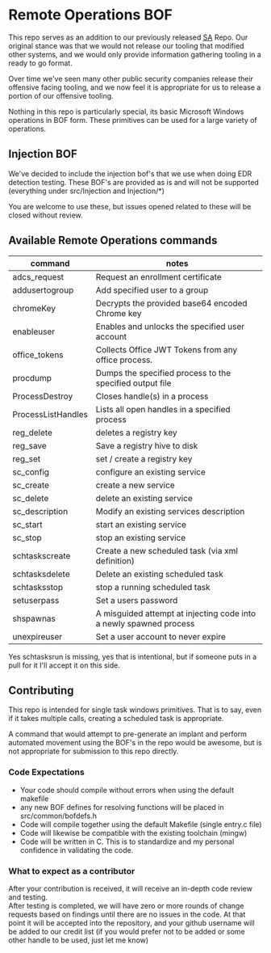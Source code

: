 # Remote Operations BOF

This repo serves as an addition to our previously released [SA](https://github.com/trustedsec/CS-Situational-Awareness-BOF) Repo. Our original stance was that we would not release our tooling that modified other systems, and we would only provide information gathering tooling in a ready to go format.

Over time we've seen many other public security companies release their offensive facing tooling, and we now feel it is appropriate for us to release a portion of our offensive tooling.

Nothing in this repo is particularly special, its basic Microsoft Windows operations in BOF form.  These primitives can be used for a large variety of operations.  

## Injection BOF

We've decided to include the injection bof's that we use when doing EDR detection testing.  These BOF's are provided as is and will not be supported (everything under src/Injection and Injection/*)

You are welcome to use these, but issues opened related to these will be closed without review.

## Available Remote Operations commands
|command|notes|
|-------|-----|
|adcs_request| Request an enrollment certificate|
|addusertogroup| Add specified user to a group|
|chromeKey| Decrypts the provided base64 encoded Chrome key |
|enableuser| Enables and unlocks the specified user account |
|office_tokens|Collects Office JWT Tokens from any office process.|
|procdump|Dumps the specified process to the specified output file|
|ProcessDestroy|Closes handle(s) in a process|
|ProcessListHandles|Lists all open handles in a specified process|
|reg_delete| deletes a registry key|
|reg_save| Save a registry hive to disk|
|reg_set| set / create a registry key|
|sc_config| configure an existing service|
|sc_create| create a new service|
|sc_delete| delete an existing service|
|sc_description| Modify an existing services description|
|sc_start| start an existing service|
|sc_stop| stop an existing service|
|schtaskscreate| Create a new scheduled task (via xml definition)|
|schtasksdelete| Delete an existing scheduled task|
|schtasksstop| stop a running scheduled task|
|setuserpass| Set a users password|
|shspawnas| A misguided attempt at injecting code into a newly spawned process|
|unexpireuser| Set a user account to never expire|

Yes schtasksrun is missing, yes that is intentional, but if someone puts in a pull for it I'll accept it on this side.


## Contributing

This repo is intended for single task windows primitives.  That is to say, even if it takes multiple calls, creating a scheduled task is appropriate.

A command that would attempt to pre-generate an implant and perform automated movement using the BOF's in the repo would be awesome, but is not appropriate for submission to this repo directly.

### Code Expectations
* Your code should compile without errors when using the default makefile
* any new BOF defines for resolving functions will be placed in src/common/bofdefs.h
* Code will compile together using the default Makefile (single entry.c file)
* Code will likewise be compatible with the existing toolchain (mingw)
* Code will be written in C. This is to standardize and my personal confidence in validating the code.

### What to expect as a contributor
After your contribution is received, it will receive an in-depth code review and testing.  </br>
After testing is completed, we will have zero or more rounds of change requests based on findings until there are no issues in the code.  At that point it will be accepted into the repository, and your github username will be added to our credit list (if you would prefer not to be added or some other handle to be used, just let me know)

